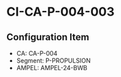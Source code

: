# CI-CA-P-004-003

## Configuration Item
- CA: CA-P-004
- Segment: P-PROPULSION
- AMPEL: AMPEL-24-BWB
